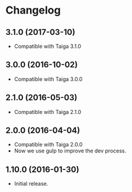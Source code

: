 # Changelog #


## 3.1.0 (2017-03-10)
- Compatible with Taiga 3.1.0


## 3.0.0 (2016-10-02)
- Compatible with Taiga 3.0.0


## 2.1.0 (2016-05-03)
- Compatible with Taiga 2.1.0


## 2.0.0 (2016-04-04)
- Compatible with Taiga 2.0.0
- Now we use gulp to improve the dev process.


## 1.10.0 (2016-01-30)
- Initial release.
